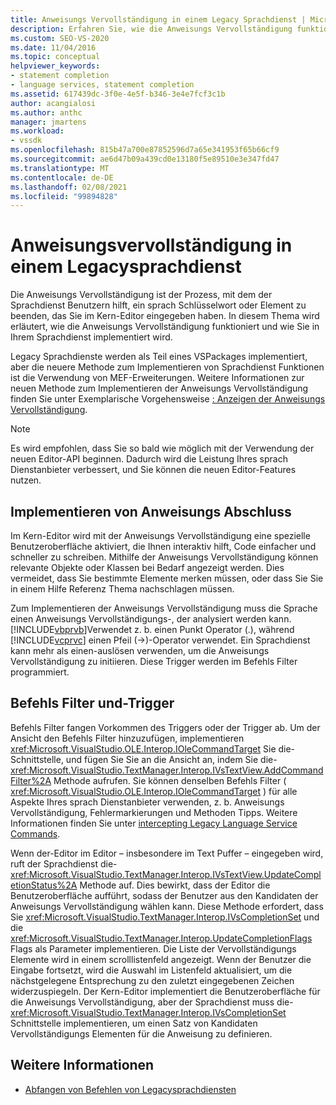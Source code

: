 ```yaml
---
title: Anweisungs Vervollständigung in einem Legacy Sprachdienst | Microsoft-Dokumentation
description: Erfahren Sie, wie die Anweisungs Vervollständigung funktioniert und wie Sie in einem VSPackage in Ihrem Legacy Sprachdienst implementiert wird.
ms.custom: SEO-VS-2020
ms.date: 11/04/2016
ms.topic: conceptual
helpviewer_keywords:
- statement completion
- language services, statement completion
ms.assetid: 617439dc-3f0e-4e5f-b346-3e4e7fcf3c1b
author: acangialosi
ms.author: anthc
manager: jmartens
ms.workload:
- vssdk
ms.openlocfilehash: 815b47a700e87852596d7a65e341953f65b66cf9
ms.sourcegitcommit: ae6d47b09a439cd0e13180f5e89510e3e347fd47
ms.translationtype: MT
ms.contentlocale: de-DE
ms.lasthandoff: 02/08/2021
ms.locfileid: "99894828"
---
```

# <a name="statement-completion-in-a-legacy-language-service"></a>Anweisungsvervollständigung in einem Legacysprachdienst
Die Anweisungs Vervollständigung ist der Prozess, mit dem der Sprachdienst Benutzern hilft, ein sprach Schlüsselwort oder Element zu beenden, das Sie im Kern-Editor eingegeben haben. In diesem Thema wird erläutert, wie die Anweisungs Vervollständigung funktioniert und wie Sie in Ihrem Sprachdienst implementiert wird.

 Legacy Sprachdienste werden als Teil eines VSPackages implementiert, aber die neuere Methode zum Implementieren von Sprachdienst Funktionen ist die Verwendung von MEF-Erweiterungen. Weitere Informationen zur neuen Methode zum Implementieren der Anweisungs Vervollständigung finden Sie unter Exemplarische Vorgehensweise [: Anzeigen der Anweisungs Vervollständigung](../../extensibility/walkthrough-displaying-statement-completion.md).

> [!NOTE]
> Es wird empfohlen, dass Sie so bald wie möglich mit der Verwendung der neuen Editor-API beginnen. Dadurch wird die Leistung Ihres sprach Dienstanbieter verbessert, und Sie können die neuen Editor-Features nutzen.

## <a name="implementing-statement-completion"></a>Implementieren von Anweisungs Abschluss
 Im Kern-Editor wird mit der Anweisungs Vervollständigung eine spezielle Benutzeroberfläche aktiviert, die Ihnen interaktiv hilft, Code einfacher und schneller zu schreiben. Mithilfe der Anweisungs Vervollständigung können relevante Objekte oder Klassen bei Bedarf angezeigt werden. Dies vermeidet, dass Sie bestimmte Elemente merken müssen, oder dass Sie Sie in einem Hilfe Referenz Thema nachschlagen müssen.

 Zum Implementieren der Anweisungs Vervollständigung muss die Sprache einen Anweisungs Vervollständigungs-, der analysiert werden kann. [!INCLUDE[vbprvb](../../code-quality/includes/vbprvb_md.md)]Verwendet z. b. einen Punkt Operator (.), während [!INCLUDE[vcprvc](../../code-quality/includes/vcprvc_md.md)] einen Pfeil (->)-Operator verwendet. Ein Sprachdienst kann mehr als einen-auslösen verwenden, um die Anweisungs Vervollständigung zu initiieren. Diese Trigger werden im Befehls Filter programmiert.

## <a name="command-filters-and-triggers"></a>Befehls Filter und-Trigger
 Befehls Filter fangen Vorkommen des Triggers oder der Trigger ab. Um der Ansicht den Befehls Filter hinzuzufügen, implementieren <xref:Microsoft.VisualStudio.OLE.Interop.IOleCommandTarget> Sie die-Schnittstelle, und fügen Sie Sie an die Ansicht an, indem Sie die- <xref:Microsoft.VisualStudio.TextManager.Interop.IVsTextView.AddCommandFilter%2A> Methode aufrufen. Sie können denselben Befehls Filter ( <xref:Microsoft.VisualStudio.OLE.Interop.IOleCommandTarget> ) für alle Aspekte Ihres sprach Dienstanbieter verwenden, z. b. Anweisungs Vervollständigung, Fehlermarkierungen und Methoden Tipps. Weitere Informationen finden Sie unter [intercepting Legacy Language Service Commands](../../extensibility/internals/intercepting-legacy-language-service-commands.md).

 Wenn der-Editor im Editor – insbesondere im Text Puffer – eingegeben wird, ruft der Sprachdienst die- <xref:Microsoft.VisualStudio.TextManager.Interop.IVsTextView.UpdateCompletionStatus%2A> Methode auf. Dies bewirkt, dass der Editor die Benutzeroberfläche aufführt, sodass der Benutzer aus den Kandidaten der Anweisungs Vervollständigung wählen kann. Diese Methode erfordert, dass Sie <xref:Microsoft.VisualStudio.TextManager.Interop.IVsCompletionSet> und die <xref:Microsoft.VisualStudio.TextManager.Interop.UpdateCompletionFlags> Flags als Parameter implementieren. Die Liste der Vervollständigungs Elemente wird in einem scrolllistenfeld angezeigt. Wenn der Benutzer die Eingabe fortsetzt, wird die Auswahl im Listenfeld aktualisiert, um die nächstgelegene Entsprechung zu den zuletzt eingegebenen Zeichen widerzuspiegeln. Der Kern-Editor implementiert die Benutzeroberfläche für die Anweisungs Vervollständigung, aber der Sprachdienst muss die- <xref:Microsoft.VisualStudio.TextManager.Interop.IVsCompletionSet> Schnittstelle implementieren, um einen Satz von Kandidaten Vervollständigungs Elementen für die Anweisung zu definieren.

## <a name="see-also"></a>Weitere Informationen
- [Abfangen von Befehlen von Legacysprachdiensten](../../extensibility/internals/intercepting-legacy-language-service-commands.md)
